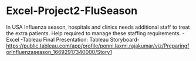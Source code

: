 # Excel-Project2-FluSeason
In USA Influenza season, hospitals and clinics needs additional staff to treat the extra patients. Help required to manage these staffing requirements. -Excel -Tableau
Final Presentation:
Tableau Storyboard- https://public.tableau.com/app/profile/ponni.laxmi.rajakumar/viz/PreparingforInfluenzaseason_16692917340000/Story1
